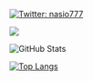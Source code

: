 [![Twitter: nasio777](https://img.shields.io/twitter/follow/nasio777?style=social)](https://twitter.com/nasio777)
<!-- ![Visitors](https://visitor-badge.glitch.me/badge?page_id=kingkazuma7&left_color=gray&right_color=blue) -->

![](https://github-profile-summary-cards.vercel.app/api/cards/profile-details?username=kingkazuma7&theme=vue)

![GitHub Stats](https://github-readme-stats.vercel.app/api?username=kingkazuma7&show_icons=true)

[![Top Langs](https://github-readme-stats.vercel.app/api/top-langs/?username=kingkazuma7&layout=compact&langs_count=6)](https://github.com/anuraghazra/github-readme-stats)
